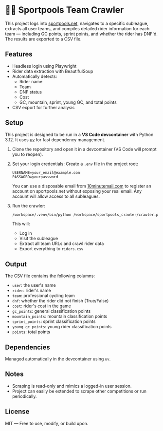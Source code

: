 # 🧗‍♂️ Sportpools Team Crawler

This project logs into [sportpools.net](https://www.sportpools.net), navigates to a specific subleague, extracts all user teams, and compiles detailed rider information for each team — including GC points, sprint points, and whether the rider has DNF'd. The results are exported to a CSV file.

## Features

- Headless login using Playwright
- Rider data extraction with BeautifulSoup
- Automatically detects:
  - Rider name
  - Team
  - DNF status
  - Cost
  - GC, mountain, sprint, young GC, and total points
- CSV export for further analysis

## Setup

This project is designed to be run in a **VS Code devcontainer** with Python 3.12. It uses [uv](https://github.com/astral-sh/uv) for fast dependency management.

1. Clone the repository and open it in a devcontainer (VS Code will prompt you to reopen).

2. Set your login credentials:
   Create a `.env` file in the project root:

   ```
   USERNAME=your_email@example.com
   PASSWORD=yourpassword
   ```

   You can use a disposable email from [10minutemail.com](https://10minutemail.com) to register an account on sportpools.net without exposing your real email. Any account will allow access to all subleagues.

3. Run the crawler:

   ```bash
   /workspace/.venv/bin/python /workspace/sportpools_crawler/crawler.py
   ```

   This will:
   - Log in
   - Visit the subleague
   - Extract all team URLs and crawl rider data
   - Export everything to `riders.csv`

## Output

The CSV file contains the following columns:

- `user`: the user's name
- `rider`: rider's name
- `team`: professional cycling team
- `dnf`: whether the rider did not finish (True/False)
- `cost`: rider's cost in the game
- `gc_points`: general classification points
- `mountain_points`: mountain classification points
- `sprint_points`: sprint classification points
- `young_gc_points`: young rider classification points
- `points`: total points

## Dependencies

Managed automatically in the devcontainer using `uv`.

## Notes

- Scraping is read-only and mimics a logged-in user session.
- Project can easily be extended to scrape other competitions or run periodically.

## License

MIT — Free to use, modify, or build upon.
